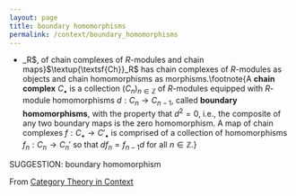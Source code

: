 ```yaml
---
layout: page
title: boundary homomorphisms
permalink: /context/boundary_homomorphisms
---
```

-  _R$, of chain complexes of $R$-modules and chain maps}$\textup{\textsf{Ch}}_R$ has chain complexes of $R$-modules as objects and chain homomorphisms as morphisms.\footnote{A **chain complex** $C_\bullet$ is a collection $(C_n)_{n \in \mathbb{Z}}$ of $R$-modules equipped with $R$-module homomorphisms $d : C_n \to C_{n-1}$, called **boundary homomorphisms**, with the property that $d^2=0$, i.e., the composite of any two boundary maps is the zero homomorphism. A map of chain complexes $f : C_\bullet \to C'_\bullet$ is comprised of a collection of homomorphisms $f_n : C_n \to C_n'$ so that $d f_n = f_{n-1} d$ for all $n \in \mathbb{Z}$.}

SUGGESTION: boundary homomorphism

From [Category Theory in Context](https://mathgloss.github.io/MathGloss/context.html)